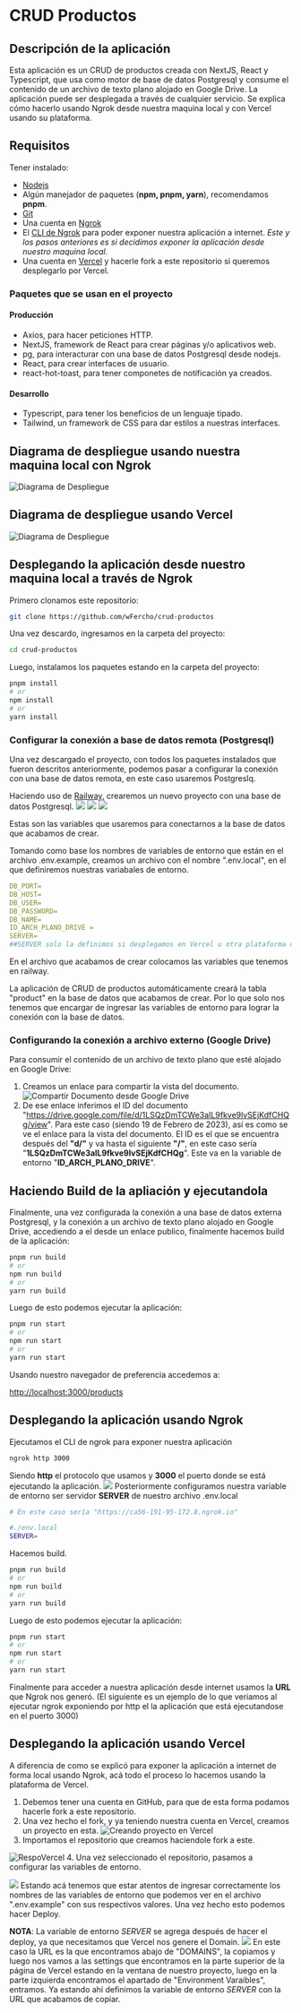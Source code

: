 
# CRUD Productos
## Descripción de la aplicación
Esta aplicación es un CRUD de productos creada con NextJS, React y Typescript, que usa como motor de base de datos Postgresql y consume el contenido de un archivo de texto plano alojado en Google Drive. La aplicación puede ser desplegada a través de cualquier servicio. Se explica cómo hacerlo usando Ngrok desde nuestra maquina local y con Vercel usando su plataforma.
## Requisitos
Tener instalado:
- [Nodejs](https://nodejs.org/en/)
- Algún manejador de paquetes (**npm, pnpm, yarn**), recomendamos **pnpm**.
- [Git](https://git-scm.com/)
- Una cuenta en [Ngrok](https://ngrok.com/)
- El [CLI de Ngrok](https://ngrok.com/download) para poder exponer nuestra aplicación a internet. *Este y los pasos anteriores es si decidimos exponer la aplicación desde nuestro maquina local.*
- Una cuenta en [Vercel](https://vercel.com/) y hacerle fork a este repositorio si queremos desplegarlo por Vercel.
### Paquetes que se usan en el proyecto
#### Producción
- Axios, para hacer peticiones HTTP.
- NextJS, framework de React para crear páginas y/o aplicativos web.
- pg, para interacturar con una base de datos Postgresql desde nodejs.
- React, para crear interfaces de usuario.
- react-hot-toast, para tener componetes de notificación ya creados.
#### Desarrollo
- Typescript, para tener los beneficios de un lenguaje tipado.
- Tailwind, un framework de CSS para dar estilos a nuestras interfaces.
## Diagrama de despliegue usando nuestra maquina local con Ngrok
![Diagrama de Despliegue](./images/diagrama-despliegue.png)
## Diagrama de despliegue usando Vercel
![Diagrama de Despliegue](./images/vercel-deploy-diagrama.png)
## Desplegando la aplicación desde nuestro maquina local a través de Ngrok
Primero clonamos este repositorio:
```bash
git clone https://github.com/wFercho/crud-productos
```
Una vez descardo, ingresamos en la carpeta del proyecto:
```bash
cd crud-productos
```

Luego, instalamos los paquetes estando en la carpeta del proyecto:
```bash
pnpm install
# or
npm install
# or
yarn install
```

### Configurar la conexión a base de datos remota (Postgresql)
Una vez descargado el proyecto, con todos los paquetes instalados que fueron descritos anteriormente, podemos pasar a configurar la conexión con una base de datos remota, en este caso usaremos Postgreslq.  

Haciendo uso de [Railway](https://railway.app/), crearemos un nuevo proyecto con una base de datos Postgresql.
![](./images/railway-home-page.png)
![](./images/railway-project-selection.png)
![](./images/railway-variables.png)


Estas son las variables que usaremos para conectarnos a la base de datos que acabamos de crear.  

Tomando como base los nombres de variables de entorno que están en el archivo .env.example, creamos un archivo con el nombre  ".env.local", en el que definiremos nuestras variabales de entorno.
```yaml
DB_PORT=
DB_HOST=
DB_USER=
DB_PASSWORD=
DB_NAME=
ID_ARCH_PLANO_DRIVE =
SERVER=
##SERVER solo la definimos si desplegamos en Vercel u otra plataforma diferente, o cuando usamos ngrok para exponer nuestra maquina local
```
En el archivo que acabamos de crear colocamos las variables que tenemos en railway.  

La aplicación de CRUD de productos automáticamente creará la tabla "product" en la base de datos que acabamos de crear. Por lo que solo nos tenemos que encargar de ingresar las variables de entorno para lograr la conexión con la base de datos.

### Configurando la conexión a archivo externo (Google Drive)
Para consumir el contenido de un archivo de texto plano que esté alojado en Google Drive: 
1. Creamos un enlace para compartir la vista del documento.
![Compartir Documento desde Google Drive](./images/compartir-documento-google-drive.png)
2. De ese enlace inferimos el ID del documento
"https://drive.google.com/file/d/1LSQzDmTCWe3aIL9fkve9lvSEjKdfCHQg/view". 
Para este caso (siendo 19 de Febrero de 2023), así es como se ve el enlace para la vista del documento. El ID es el que se encuentra después del **"d/"** y va hasta el siguiente **"/"**, en este caso sería "**1LSQzDmTCWe3aIL9fkve9lvSEjKdfCHQg**". Este va en la variable de entorno "**ID_ARCH_PLANO_DRIVE**".
## Haciendo Build de la apliación y ejecutandola
Finalmente, una vez configurada la conexión a una base de datos externa Postgresql, y la conexión a un archivo de texto plano alojado en Google Drive, accediendo a el desde un enlace publico, finalmente hacemos build de la aplicación:
```bash
pnpm run build
# or
npm run build
# or
yarn run build
```
Luego de esto podemos ejecutar la aplicación:
```bash
pnpm run start
# or
npm run start
# or
yarn run start
```

Usando nuestro navegador de preferencia accedemos a:

 [http://localhost:3000/products](http://localhost:3000/products) 
## Desplegando la aplicación usando Ngrok
Ejecutamos el CLI de ngrok para exponer nuestra aplicación
```bash
ngrok http 3000
```
Siendo **http** el protocolo que usamos y **3000** el puerto donde se  está ejecutando la aplicación.
![](./images/ngrok-http-connection.png)
Posteriormente configuramos nuestra variable de entorno ser servidor **SERVER** de nuestro archivo .env.local
```bash
# En este caso sería "https://ca56-191-95-172.8.ngrok.io"

#./env.local
SERVER=
``` 
Hacemos build.
```bash
pnpm run build
# or
npm run build
# or
yarn run build
```
Luego de esto podemos ejecutar la aplicación:
```bash
pnpm run start
# or
npm run start
# or
yarn run start
```
Finalmente para acceder a nuestra aplicación desde internet usamos la **URL** 	que Ngrok nos generó. (El siguiente es un ejemplo de lo que veriamos al ejecutar ngrok exponiendo por http el la aplicación que está ejecutandose en el puerto 3000)

## Desplegando la aplicación usando Vercel
A diferencia de como se explicó para exponer la aplicación a internet de forma local usando Ngrok, acá todo el proceso lo hacemos usando la plataforma de Vercel.  
1. Debemos tener una cuenta en GitHub, para que de esta forma podamos hacerle fork a este repositorio.
2. Una vez hecho el fork, y ya teniendo nuestra cuenta en Vercel, creamos un proyecto en esta.
![Creando proyecto en Vercel](./images/creando-proyecto-vercel.png)
3. Importamos el repositorio que creamos haciendole fork a este.

![RespoVercel](./images/import-git-repository-vercel.png)
4. Una vez seleccionado el repositorio, pasamos a configurar las variables de entorno. 

![](./images/vercel-variables-entorno.png)
Estando acá tenemos que estar atentos de ingresar correctamente los nombres de las variables de entorno que podemos ver en el archivo ".env.example" con sus respectivos valores. Una vez hecho esto podemos hacer Deploy.

**NOTA**: La variable de entorno *SERVER* se agrega después de hacer el deploy, ya que necesitamos que Vercel nos genere el Domain.
![](./images/domain-dashboard.png)
En este caso la URL es la que encontramos abajo de "DOMAINS", la copiamos y luego nos vamos a las settings que encontramos en la parte superior de la página de Vercel estando en la ventana de nuestro proyecto, luego en la parte izquierda encontramos el apartado de "Environment Varaibles", entramos. Ya estando ahí definimos la variable de entorno *SERVER* con la URL que acabamos de copiar.